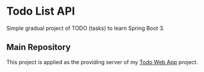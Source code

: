 # Todo List API

Simple gradual project of TODO (tasks) to learn Spring Boot 3.

## Main Repository

This project is applied as the providing server of my [Todo Web App](https://github.com/vianneynara/todo-web-app) project.
